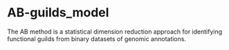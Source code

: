 # AB-guilds_model

The AB method is a statistical dimension reduction approach for identifying functional guilds from binary datasets of genomic annotations.
